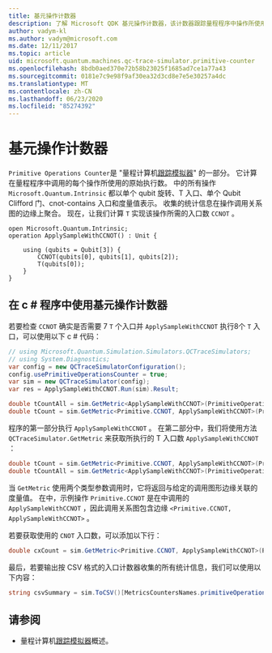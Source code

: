 ```yaml
---
title: 基元操作计数器
description: 了解 Microsoft QDK 基元操作计数器，该计数器跟踪量程程序中操作所使用的原始执行数。
author: vadym-kl
ms.author: vadym@microsoft.com
ms.date: 12/11/2017
ms.topic: article
uid: microsoft.quantum.machines.qc-trace-simulator.primitive-counter
ms.openlocfilehash: 8bdb0aed370e72b58b23025f1685ad7ce1a77a43
ms.sourcegitcommit: 0181e7c9e98f9af30ea32d3cd8e7e5e30257a4dc
ms.translationtype: MT
ms.contentlocale: zh-CN
ms.lasthandoff: 06/23/2020
ms.locfileid: "85274392"
---
```

# <a name="primitive-operations-counter"></a>基元操作计数器  

`Primitive Operations Counter`是 "量程计算机[跟踪模拟器](xref:microsoft.quantum.machines.qc-trace-simulator.intro)" 的一部分。 它计算在量程程序中调用的每个操作所使用的原始执行数。 中的所有操作 `Microsoft.Quantum.Intrinsic` 都以单个 qubit 旋转、T 入口、单个 Qubit Clifford 门、cnot-contains 入口和度量值表示。 收集的统计信息在操作调用关系图的边缘上聚合。 现在，让我们计算 `T` 实现该操作所需的入口数 `CCNOT` 。 

```qsharp
open Microsoft.Quantum.Intrinsic;
operation ApplySampleWithCCNOT() : Unit {

    using (qubits = Qubit[3]) {
        CCNOT(qubits[0], qubits[1], qubits[2]);
        T(qubits[0]);
    } 
}
```

## <a name="using-the-primitive-operations-counter-within-a-c-program"></a>在 c # 程序中使用基元操作计数器

若要检查 `CCNOT` 确实是否需要 7 `T` 个入口并 `ApplySampleWithCCNOT` 执行8个 `T` 入口，可以使用以下 c # 代码：

```csharp 
// using Microsoft.Quantum.Simulation.Simulators.QCTraceSimulators;
// using System.Diagnostics;
var config = new QCTraceSimulatorConfiguration();
config.usePrimitiveOperationsCounter = true;
var sim = new QCTraceSimulator(config);
var res = ApplySampleWithCCNOT.Run(sim).Result;

double tCountAll = sim.GetMetric<ApplySampleWithCCNOT>(PrimitiveOperationsGroupsNames.T);
double tCount = sim.GetMetric<Primitive.CCNOT, ApplySampleWithCCNOT>(PrimitiveOperationsGroupsNames.T);
```

程序的第一部分执行 `ApplySampleWithCCNOT` 。 在第二部分中，我们将使用方法 `QCTraceSimulator.GetMetric` 来获取所执行的 T 入口数 `ApplySampleWithCCNOT` ： 

```csharp
double tCount = sim.GetMetric<Primitive.CCNOT, ApplySampleWithCCNOT>(PrimitiveOperationsGroupsNames.T);
double tCountAll = sim.GetMetric<ApplySampleWithCCNOT>(PrimitiveOperationsGroupsNames.T);
```

当 `GetMetric` 使用两个类型参数调用时，它将返回与给定的调用图形边缘关联的度量值。 在中，示例操作 `Primitive.CCNOT` 是在中调用的 `ApplySampleWithCCNOT` ，因此调用关系图包含边缘 `<Primitive.CCNOT, ApplySampleWithCCNOT>` 。 

若要获取使用的 `CNOT` 入口数，可以添加以下行：
```csharp
double cxCount = sim.GetMetric<Primitive.CCNOT, ApplySampleWithCCNOT>(PrimitiveOperationsGroupsNames.CX);
```

最后，若要输出按 CSV 格式的入口计数器收集的所有统计信息，我们可以使用以下内容：
```csharp
string csvSummary = sim.ToCSV()[MetricsCountersNames.primitiveOperationsCounter];
```

## <a name="see-also"></a>请参阅 ##

- 量程计算机[跟踪模拟器](xref:microsoft.quantum.machines.qc-trace-simulator.intro)概述。
